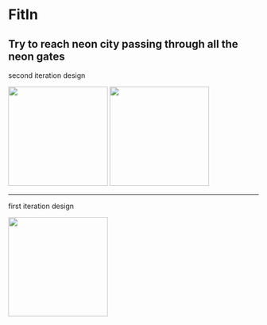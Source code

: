 # FitIn
Try to reach neon city passing through all the neon gates
---

second iteration design 
<p>
  <img src="https://user-images.githubusercontent.com/19175970/110335966-b17efe80-8024-11eb-933e-aabd3a94a294.jpg" width="200">
  <img src="https://user-images.githubusercontent.com/19175970/110335971-b2179500-8024-11eb-963a-3aafe2b4a7b3.jpg" width="200">
</p>


---
first iteration design
<p>
  <img src="https://user-images.githubusercontent.com/19175970/110085762-ca23b600-7d91-11eb-8491-d1d7f3d23351.png" width="200">
</p>
